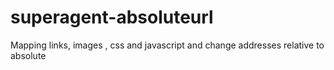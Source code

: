 # superagent-absoluteurl
 Mapping links, images , css and javascript and change addresses relative to absolute
